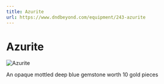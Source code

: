 ```yaml
---
title: Azurite
url: https://www.dndbeyond.com/equipment/243-azurite
---
```


# Azurite

![Azurite](azurite.png)

An opaque mottled deep blue gemstone worth 10 gold pieces